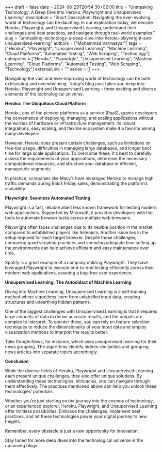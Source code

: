 +++
draft = false
date = 2024-08-29T20:54:30+02:00
title = "Unmasking Technology: A Deep Dive into Heroku, Playwright and Unsupervised Learning"
description = "Short Description: Navigating the ever-evolving world of technology can be daunting. In our exploration today, we decode Heroku, Playwright, and Unsupervised Learning, understand their challenges and best practices, and navigate through real-world examples."
slug = "unmasking-technology-a-deep-dive-into-heroku-playwright-and-unsupervised-learning"
authors = ["Mohammad Varmazyar"]
tags = ["Heroku", "Playwright", "Unsupervised Learning", "Machine Learning", "Cloud Platforms", "Automated Testing", "Web Scraping", "Technology"]
categories = ["Heroku", "Playwright", "Unsupervised Learning", "Machine Learning", "Cloud Platforms", "Automated Testing", "Web Scraping", "Technology"]
externalLink = ""
series = []
+++

Navigating the vast and ever-improving world of technology can be both exhilarating and overwhelming. Today’s blog post takes you deep into Heroku, Playwright and Unsupervised Learning – three exciting and diverse elements of the technological universe.

**Heroku: The Ubiquitous Cloud Platform**

Heroku, one of the pioneer platforms as a service (PaaS), grants developers the convenience of deploying, managing, and scaling applications without the worries of hardware or infrastructure management. Its robust integrations, easy scaling, and flexible ecosystem make it a favorite among many developers.

However, Heroku does present certain challenges, such as limitations on free-tier usage, difficulties in managing large databases, and longer boot time for large scale applications. To overcome these, it's best to carefully assess the requirements of your applications, determine the necessary computational resources, and structure your database in efficient, manageable segments.

In practice, companies like Macy’s have leveraged Heroku to manage high traffic demands during Black Friday sales, demonstrating the platform’s scalability.

**Playwright: Seamless Automated Testing**

Playwright is a fast, reliable albeit less known framework for testing modern web applications. Supported by Microsoft, it provides developers with the tools to automate browser tasks across multiple web browsers.

Playwright often faces challenges due to its newbie position in the market compared to established players like Selenium. Another issue lies in the setup required for each target browser. Despite those challenges, embracing good scripting practices and spending adequate time setting up the environments can help achieve efficient and easy maintenance over time.

Spotify is a great example of a company utilizing Playwright. They have leveraged Playwright to execute end-to-end testing efficiently across their modern web applications, assuring a bug-free user experience.

**Unsupervised Learning: The Autodidact of Machine Learning**

Diving into Machine Learning, Unsupervised Learning is a self-training method where algorithms learn from unlabelled input data, creating structures and unearthing hidden patterns.

One of the biggest challenges with Unsupervised Learning is that it requires large amounts of data to derive accurate results, and the outputs are complex to interpret. To counter these, you can rely on feature selection techniques to reduce the dimensionality of your input data and employ visualization methods to interpret the results better.

Take Google News, for instance, which uses unsupervised learning for their news grouping. The algorithms identify hidden similarities and grouping news articles into separate topics accordingly.

**Conclusion**

While the diverse fields of Heroku, Playwright and Unsupervised Learning each present unique challenges, they also offer unique solutions. By understanding these technologies' intricacies, one can navigate through them effectively. The practices mentioned above can help you unlock these technologies’ potentials.

Whether you're just starting on the journey into the cosmos of technology, or an experienced explorer, Heroku, Playwright, and Unsupervised Learning offer limitless possibilities. Embrace the challenges, implement best practices, and let these technologies power your digital journey to new heights.

Remember, every obstacle is just a new opportunity for innovation.

Stay tuned for more deep dives into the technological universe in the upcoming blogs.